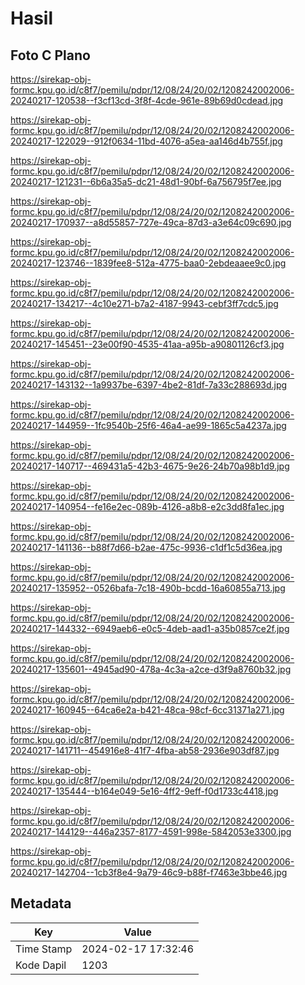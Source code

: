 # Hasil

## Foto C Plano

https://sirekap-obj-formc.kpu.go.id/c8f7/pemilu/pdpr/12/08/24/20/02/1208242002006-20240217-120538--f3cf13cd-3f8f-4cde-961e-89b69d0cdead.jpg

https://sirekap-obj-formc.kpu.go.id/c8f7/pemilu/pdpr/12/08/24/20/02/1208242002006-20240217-122029--912f0634-11bd-4076-a5ea-aa146d4b755f.jpg

https://sirekap-obj-formc.kpu.go.id/c8f7/pemilu/pdpr/12/08/24/20/02/1208242002006-20240217-121231--6b6a35a5-dc21-48d1-90bf-6a756795f7ee.jpg

https://sirekap-obj-formc.kpu.go.id/c8f7/pemilu/pdpr/12/08/24/20/02/1208242002006-20240217-170937--a8d55857-727e-49ca-87d3-a3e64c09c690.jpg

https://sirekap-obj-formc.kpu.go.id/c8f7/pemilu/pdpr/12/08/24/20/02/1208242002006-20240217-123746--1839fee8-512a-4775-baa0-2ebdeaaee9c0.jpg

https://sirekap-obj-formc.kpu.go.id/c8f7/pemilu/pdpr/12/08/24/20/02/1208242002006-20240217-134217--4c10e271-b7a2-4187-9943-cebf3ff7cdc5.jpg

https://sirekap-obj-formc.kpu.go.id/c8f7/pemilu/pdpr/12/08/24/20/02/1208242002006-20240217-145451--23e00f90-4535-41aa-a95b-a90801126cf3.jpg

https://sirekap-obj-formc.kpu.go.id/c8f7/pemilu/pdpr/12/08/24/20/02/1208242002006-20240217-143132--1a9937be-6397-4be2-81df-7a33c288693d.jpg

https://sirekap-obj-formc.kpu.go.id/c8f7/pemilu/pdpr/12/08/24/20/02/1208242002006-20240217-144959--1fc9540b-25f6-46a4-ae99-1865c5a4237a.jpg

https://sirekap-obj-formc.kpu.go.id/c8f7/pemilu/pdpr/12/08/24/20/02/1208242002006-20240217-140717--469431a5-42b3-4675-9e26-24b70a98b1d9.jpg

https://sirekap-obj-formc.kpu.go.id/c8f7/pemilu/pdpr/12/08/24/20/02/1208242002006-20240217-140954--fe16e2ec-089b-4126-a8b8-e2c3dd8fa1ec.jpg

https://sirekap-obj-formc.kpu.go.id/c8f7/pemilu/pdpr/12/08/24/20/02/1208242002006-20240217-141136--b88f7d66-b2ae-475c-9936-c1df1c5d36ea.jpg

https://sirekap-obj-formc.kpu.go.id/c8f7/pemilu/pdpr/12/08/24/20/02/1208242002006-20240217-135952--0526bafa-7c18-490b-bcdd-16a60855a713.jpg

https://sirekap-obj-formc.kpu.go.id/c8f7/pemilu/pdpr/12/08/24/20/02/1208242002006-20240217-144332--6949aeb6-e0c5-4deb-aad1-a35b0857ce2f.jpg

https://sirekap-obj-formc.kpu.go.id/c8f7/pemilu/pdpr/12/08/24/20/02/1208242002006-20240217-135601--4945ad90-478a-4c3a-a2ce-d3f9a8760b32.jpg

https://sirekap-obj-formc.kpu.go.id/c8f7/pemilu/pdpr/12/08/24/20/02/1208242002006-20240217-160945--64ca6e2a-b421-48ca-98cf-6cc31371a271.jpg

https://sirekap-obj-formc.kpu.go.id/c8f7/pemilu/pdpr/12/08/24/20/02/1208242002006-20240217-141711--454916e8-41f7-4fba-ab58-2936e903df87.jpg

https://sirekap-obj-formc.kpu.go.id/c8f7/pemilu/pdpr/12/08/24/20/02/1208242002006-20240217-135444--b164e049-5e16-4ff2-9eff-f0d1733c4418.jpg

https://sirekap-obj-formc.kpu.go.id/c8f7/pemilu/pdpr/12/08/24/20/02/1208242002006-20240217-144129--446a2357-8177-4591-998e-5842053e3300.jpg

https://sirekap-obj-formc.kpu.go.id/c8f7/pemilu/pdpr/12/08/24/20/02/1208242002006-20240217-142704--1cb3f8e4-9a79-46c9-b88f-f7463e3bbe46.jpg


## Metadata

| Key        | Value               |
| ---------- | ------------------- |
| Time Stamp | 2024-02-17 17:32:46 |
| Kode Dapil | 1203                |



